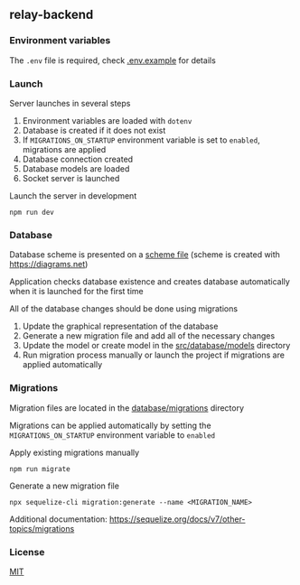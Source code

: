 ## relay-backend

### Environment variables

The `.env` file is required, check [.env.example](./.env.example) for details

### Launch

Server launches in several steps 
1. Environment variables are loaded with `dotenv`
2. Database is created if it does not exist
3. If `MIGRATIONS_ON_STARTUP` environment variable is set to `enabled`, migrations are applied
4. Database connection created
5. Database models are loaded
6. Socket server is launched

Launch the server in development

```shell script
npm run dev
```

### Database

Database scheme is presented on a [scheme file](./relay.png) (scheme is created with https://diagrams.net)

Application checks database existence and creates database automatically when it is launched for the first time

All of the database changes should be done using migrations
1. Update the graphical representation of the database
2. Generate a new migration file and add all of the necessary changes
3. Update the model or create model in the [src/database/models](./src/database/models) directory
4. Run migration process manually or launch the project if migrations are applied automatically

### Migrations

Migration files are located in the [database/migrations](./database/migrations) directory

Migrations can be applied automatically by setting the `MIGRATIONS_ON_STARTUP` environment variable to `enabled`

Apply existing migrations manually

```shell script
npm run migrate
```

Generate a new migration file

```shell script
npx sequelize-cli migration:generate --name <MIGRATION_NAME>
```

Additional documentation:
https://sequelize.org/docs/v7/other-topics/migrations

### License

[MIT](./LICENSE.md)
